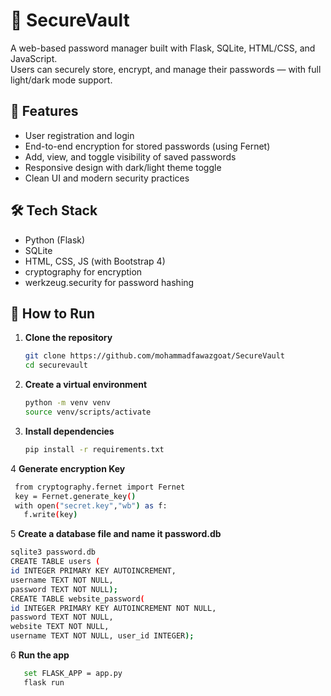 # 🔐 SecureVault

A web-based password manager built with Flask, SQLite, HTML/CSS, and JavaScript.  
Users can securely store, encrypt, and manage their passwords — with full light/dark mode support.

## 🌟 Features
- User registration and login
- End-to-end encryption for stored passwords (using Fernet)
- Add, view, and toggle visibility of saved passwords
- Responsive design with dark/light theme toggle
- Clean UI and modern security practices

## 🛠 Tech Stack
- Python (Flask)
- SQLite
- HTML, CSS, JS (with Bootstrap 4)
- cryptography for encryption
- werkzeug.security for password hashing

## 🚀 How to Run
1. **Clone the repository**
   ```bash
   git clone https://github.com/mohammadfawazgoat/SecureVault
   cd securevault
2. **Create a virtual environment**
    ```bash
    python -m venv venv
    source venv/scripts/activate
3. **Install dependencies**
    ```bash
    pip install -r requirements.txt
4 **Generate encryption Key**
   ```bash
    from cryptography.fernet import Fernet
    key = Fernet.generate_key()
    with open("secret.key","wb") as f:
      f.write(key)
```
5 **Create a database file and name it password.db**
   ```bash
   sqlite3 password.db
   CREATE TABLE users (
   id INTEGER PRIMARY KEY AUTOINCREMENT,
   username TEXT NOT NULL,
   password TEXT NOT NULL);
   CREATE TABLE website_password(
   id INTEGER PRIMARY KEY AUTOINCREMENT NOT NULL,
   password TEXT NOT NULL,
   website TEXT NOT NULL,
   username TEXT NOT NULL, user_id INTEGER);
```
 6 **Run the app**
 ```bash
    set FLASK_APP = app.py
    flask run    
